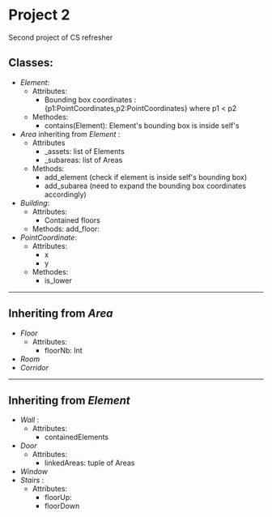 # Project 2
Second project of CS refresher


## Classes:
- *Element*:
    - Attributes:
        - Bounding box coordinates : {p1:PointCoordinates,p2:PointCoordinates} where p1 < p2
    - Methodes:
        - contains(Element): Element's bounding box is inside self's
- *Area* inheriting from *Element* :
    - Attributes
        - _assets: list of Elements
        - _subareas: list of Areas
    - Methods:
        - add_element (check if element is inside self's bounding box)
        - add_subarea (need to expand the bounding box coordinates accordingly)
-  *Building*:
    - Attributes:
        - Contained floors
    - Methods: 
        add_floor:
- *PointCoordinate*:
    - Attributes:
        - x
        - y
    - Methodes:
        - is_lower
---
## Inheriting from *Area*
- *Floor* 
    - Attributes:
        - floorNb: Int
- *Room*
- *Corridor* 

---
## Inheriting from *Element*
-  *Wall*  :
    - Attributes:
        - containedElements
-  *Door* 
    - Attributes:
        - linkedAreas: tuple of Areas
-  *Window* 
-  *Stairs* :
    - Attributes:
        - floorUp:
        - floorDown
